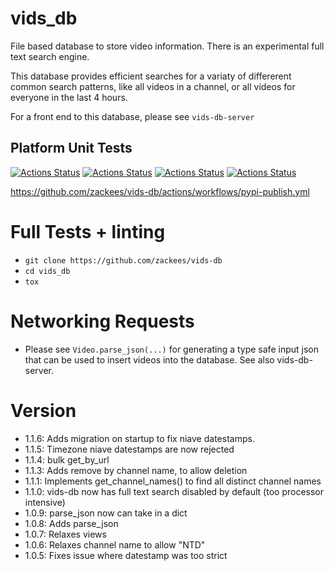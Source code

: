 # vids_db

File based database to store video information. There is an experimental full text search engine.

This database provides efficient searches for a variaty of differerent common search patterns, like all videos in a channel, or all videos for everyone in the last
4 hours.

For a front end to this database, please see `vids-db-server`

## Platform Unit Tests

[![Actions Status](https://github.com/zackees/vids-db/workflows/MacOS_Tests/badge.svg)](https://github.com/zackees/vids-db/actions/workflows/test_macos.yml)
[![Actions Status](https://github.com/zackees/vids-db/workflows/Win_Tests/badge.svg)](https://github.com/zackees/vids-db/actions/workflows/test_win.yml)
[![Actions Status](https://github.com/zackees/vids-db/workflows/Ubuntu_Tests/badge.svg)](https://github.com/zackees/vids-db/actions/workflows/test_ubuntu.yml)
[![Actions Status](https://github.com/zackees/vids-db/workflows/Pypi_Publish/badge.svg)](https://github.com/zackees/vids-db/actions/workflows/pypi-publish.yml)


https://github.com/zackees/vids-db/actions/workflows/pypi-publish.yml

# Full Tests + linting

  * `git clone https://github.com/zackees/vids-db`
  * `cd vids_db`
  * `tox`

# Networking Requests

  * Please see `Video.parse_json(...)` for generating a type safe input json that can
    be used to insert videos into the database. See also vids-db-server.

# Version

  * 1.1.6: Adds migration on startup to fix niave datestamps.
  * 1.1.5: Timezone niave datestamps are now rejected
  * 1.1.4: bulk get_by_url
  * 1.1.3: Adds remove by channel name, to allow deletion
  * 1.1.1: Implements get_channel_names() to find all distinct channel names
  * 1.1.0: vids-db now has full text search disabled by default (too processor intensive)
  * 1.0.9: parse_json now can take in a dict
  * 1.0.8: Adds parse_json
  * 1.0.7: Relaxes views
  * 1.0.6: Relaxes channel name to allow "NTD"
  * 1.0.5: Fixes issue where datestamp was too strict